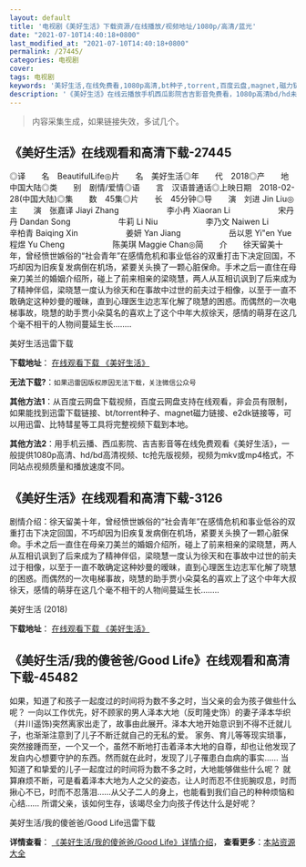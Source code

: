```yaml
---
layout: default
title: '电视剧《美好生活》下载资源/在线播放/视频地址/1080p/高清/蓝光'
date: "2021-07-10T14:40:18+0800"
last_modified_at: "2021-07-10T14:40:18+0800"
permalink: /27445/
categories: 电视剧
cover:
tags: 电视剧
keywords: '美好生活,在线免费看,1080p高清,bt种子,torrent,百度云盘,magnet,磁力链,迅雷下载资源'
description: '《美好生活》在线云播放手机西瓜影院吉吉影音免费看，1080p高清bd/hd未删减完整版和tc抢先枪版，mkv/mp4格式，附带bt/torrent种子、magnet/磁力链、百度云盘、网盘资源迅雷下载链接'
---
```


>内容采集生成，如果链接失效，多试几个。


## 《美好生活》在线观看和高清下载-27445

◎译　　名　BeautifulLife◎片　　名　美好生活◎年　　代　2018◎产　　地　中国大陆◎类　　别　剧情/爱情◎语　　言　汉语普通话◎上映日期　2018-02-28(中国大陆)◎集　　数　45集◎片　　长　45分钟◎导　　演　刘进 Jin Liu◎主　　演　张嘉译 Jiayi Zhang　　　　　　李小冉 Xiaoran Li　　　　　　宋丹丹 Dandan Song　　　　　　牛莉 Li Niu　　　　　　李乃文 Naiwen Li　　　　　　辛柏青 Baiqing Xin　　　　　　姜妍 Yan Jiang　　　　　　岳以恩 Yi"en Yue　　　　　　程煜 Yu Cheng　　　　　　陈美琪 Maggie Chan◎简　　介　　徐天留美十年，曾经愤世嫉俗的“社会青年”在感情危机和事业低谷的双重打击下决定回国，不巧却因为旧疾复发病倒在机场，紧要关头换了一颗心脏保命。手术之后一直住在母亲刀美兰的婚姻介绍所，碰上了前来相亲的梁晓慧，两人从互相讥讽到了后来成为了精神伴侣，梁晓慧一度认为徐天和在事故中过世的前夫过于相像，以至于一直不敢确定这种妙曼的暧昧，直到心理医生边志军化解了晓慧的困惑。而偶然的一次电梯事故，晓慧的助手贾小朵莫名的喜欢上了这个中年大叔徐天，感情的萌芽在这几个毫不相干的人物间蔓延生长……..


美好生活迅雷下载

**下载地址**： [在线观看下载 《美好生活》](https://www.993dy.com//vod-detail-id-29571.html) 


**无法下载?**：`如果迅雷因版权原因无法下载，关注微信公众号 `

**其他方法1**：从百度云网盘下载视频，百度云网盘支持在线观看，非会员有限制，如果能找到迅雷下载链接、bt/torrent种子、magnet磁力链接、e2dk链接等，可以用迅雷、比特彗星等工具将完整视频下载到本地。

**其他方法2**：用手机云播、西瓜影院、吉吉影音等在线免费观看《美好生活》，一般提供1080p高清、hd/bd高清视频、tc抢先版视频，视频为mkv或mp4格式，不同站点视频质量和播放速度不同。


## 《美好生活》在线观看和高清下载-3126

剧情介绍：徐天留美十年，曾经愤世嫉俗的“社会青年”在感情危机和事业低谷的双重打击下决定回国，不巧却因为旧疾复发病倒在机场，紧要关头换了一颗心脏保命。手术之后一直住在母亲刀美兰的婚姻介绍所，碰上了前来相亲的梁晓慧，两人从互相讥讽到了后来成为了精神伴侣，梁晓慧一度认为徐天和在事故中过世的前夫过于相像，以至于一直不敢确定这种妙曼的暧昧，直到心理医生边志军化解了晓慧的困惑。而偶然的一次电梯事故，晓慧的助手贾小朵莫名的喜欢上了这个中年大叔徐天，感情的萌芽在这几个毫不相干的人物间蔓延生长……..


美好生活 (2018)

**下载地址**： [在线观看下载 《美好生活》](https://www.btbtdy.me/btdy/dy12474.html) 


## 《美好生活/我的傻爸爸/Good Life》在线观看和高清下载-45482

如果，知道了和孩子一起度过的时间将为数不多之时，当父亲的会为孩子做些什么呢？ 一向以工作优先，好不顾家的男人泽本大地（反町隆史饰）的妻子泽本华织（井川遥饰)突然离家出走了，故事由此展开。泽本大地开始意识到不得不迁就儿子，也渐渐注意到了儿子不断迁就自己的无私的爱。 家务、育儿等等现实琐事，突然接踵而至，一个又一个，虽然不断地打击着泽本大地的自尊，却也让他发现了发自内心想要守护的东西。然而就在此时，发现了儿子罹患白血病的事实…… 当知道了和挚爱的儿子一起度过的时间将为数不多之时，大地能够做些什么呢？ 就算麻烦不断，可是看着泽本大地为人之父的姿态，让人时而忍不住扼腕叹息，时而揪心不已，时而不忍落泪&hellip;…从父子二人的身上，也能看到我们自己的种种烦恼和心结&hellip;… 所谓父亲，该如何生存，该竭尽全力向孩子传达什么是好呢？


美好生活/我的傻爸爸/Good Life迅雷下载

**详情查看**： [《美好生活/我的傻爸爸/Good Life》详情介绍](/movie/45482/)， **查看更多**：[本站资源大全](/movie/t/all/)

